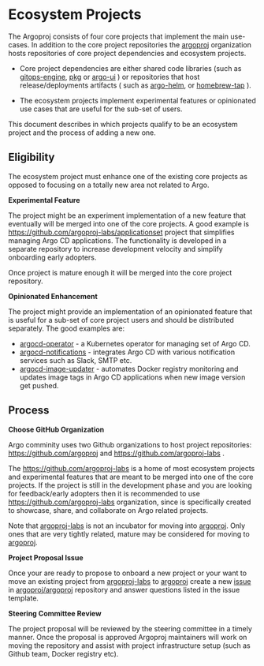 # Ecosystem Projects

The Argoproj consists of four core projects that implement the main use-cases. In addition to the core project repositories the [argoproj](https://github.com/) organization hosts repositories of core project dependencies and ecosystem projects.

* Core project dependencies are either shared code libraries (such as [gitops-engine](https://github.com/argoproj/gitops-engine),
[pkg](https://github.com/argoproj/pkg) or [argo-ui](https://github.com/argoproj/argo-ui) ) or repositories that host release/deployments
artifacts ( such as [argo-helm](https://github.com/argoproj/argo-helm), or [homebrew-tap](https://github.com/argoproj/homebrew-tap) ). 

* The ecosystem projects implement experimental features or opinionated use cases that are useful for the sub-set of users.

This document describes in which projects qualify to be an ecosystem project and the process of adding a new one.

## Eligibility

The ecosystem project must enhance one of the existing core projects as opposed to focusing on a totally new area not related to Argo.

**Experimental Feature**

The project might be an experiment implementation of a new feature that eventually will be merged into one of the core projects. A good example
is https://github.com/argoproj-labs/applicationset project that simplifies managing Argo CD applications. The functionality is developed in
a separate repository to increase development velocity and simplify onboarding early adopters.

Once project is mature enough it will be merged into the core project repository.


**Opinionated Enhancement**

The project might provide an implementation of an opinionated feature that is useful for a sub-set of core project users and should be distributed separately.
The good examples are:

* [argocd-operator](https://github.com/argoproj-labs/argocd-operator) - a Kubernetes operator for managing set of Argo CD.
* [argocd-notifications](https://github.com/argoproj-labs/argocd-notifications) - integrates Argo CD with various notification services such as Slack, SMTP etc.
* [argocd-image-updater](https://github.com/argoproj-labs/argocd-image-updater) - automates Docker registry monitoring and updates image tags in Argo CD applications when new image version get pushed.

## Process

**Choose GitHub Organization**

Argo comminity uses two Github organizations to host project repositories: https://github.com/argoproj
and https://github.com/argoproj-labs .

The https://github.com/argoproj-labs is a home of most ecosystem projects and experimental features that
are meant to be merged into one of the core projects. If the project is still in the development phase and
you are looking for feedback/early adopters then it is recommended to use https://github.com/argoproj-labs
organization, since is specifically created to showcase, share, and collaborate on Argo related projects.

Note that [argoproj-labs](https://github.com/argoproj-labs) is not an incubator for moving into
[argoproj](https://github.com/argoproj). Only ones that are very tightly related, mature may be
considered for moving to [argoproj](https://github.com/argoproj).

**Project Proposal Issue**

Once your are ready to propose to onboard a new project or your want to move an existing project from
[argoproj-labs](https://github.com/argoproj-labs) to [argoproj](https://github.com/argoproj) create a new
[issue](https://github.com/argoproj/argoproj/issues/new?template=project-onboarding.md) in
[argoproj/argoproj](https://github.com/argoproj/argoproj) repository and answer questions
listed in the issue template.

**Steering Committee Review**

The project proposal will be reviewed by the steering committee in a timely manner. Once the proposal
is approved Argoproj maintainers will work on moving the repository and assist with project
infrastructure setup (such as Github team, Docker registry etc).
